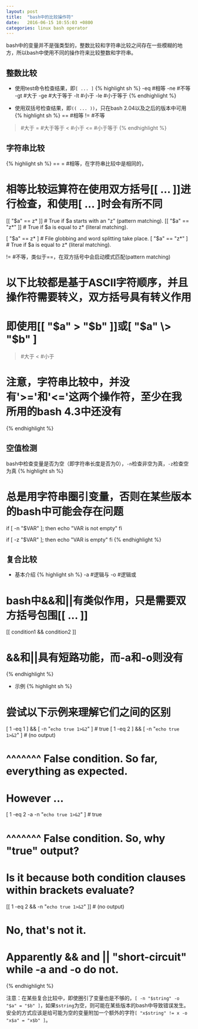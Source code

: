 ```yaml
---
layout: post
title:  "bash中的比较操作符"
date:   2016-06-15 10:55:03 +0800
categories: linux bash operator
---
```


bash中的变量并不是强类型的，整数比较和字符串比较之间存在一些模糊的地方，所以bash中使用不同的操作符来比较整数和字符串。

## 整数比较

* 使用test命令检查结果，即`[ ... ]`
{% highlight sh %}
-eq #相等
-ne #不等
-gt #大于
-ge #大于等于
-lt #小于
-le #小于等于
{% endhighlight %}

* 使用双括号检查结果，即`(( ... ))`，只在bash 2.04以及之后的版本中可用
{% highlight sh %}
== #相等
!= #不等
>  #大于
>= #大于等于
<  #小于
<= #小于等于
{% endhighlight %}

## 字符串比较
{% highlight sh %}
== = #相等，在字符串比较中是相同的，

# 相等比较运算符在使用双方括号[[ ... ]]进行检查，和使用[ ... ]时会有所不同
[[ "$a" == z* ]]   # True if $a starts with an "z" (pattern matching).
[[ "$a" == "z*" ]] # True if $a is equal to z* (literal matching).

[ "$a" == z* ]     # File globbing and word splitting take place.
[ "$a" == "z*" ]   # True if $a is equal to z* (literal matching).

!= #不等，类似于==，在双方括号中会启动模式匹配(pattern matching)

# 以下比较都是基于ASCII字符顺序，并且操作符需要转义，双方括号具有转义作用
# 即使用[[ "$a" > "$b" ]]或[ "$a" \> "$b" ]
>  #大于
<  #小于

# 注意，字符串比较中，并没有'>='和'<='这两个操作符，至少在我所用的bash 4.3中还没有
{% endhighlight %}

## 空值检测
bash中检查变量是否为空（即字符串长度是否为0），`-n`检查非空为真，`-z`检查空为真
{% highlight sh %}
# 总是用字符串圈引变量，否则在某些版本的bash中可能会存在问题
if [ -n "$VAR" ]; then
  echo "VAR is not empty"
fi

if [ -z "$VAR" ]; then
  echo "VAR is empty"
fi
{% endhighlight %}

## 复合比较
* 基本介绍
{% highlight sh %}
-a #逻辑与
-o #逻辑或

# bash中&&和||有类似作用，只是需要双方括号包围[[ ... ]]
[[ condition1 && condition2 ]]
# &&和||具有短路功能，而-a和-o则没有
{% endhighlight %}

* 示例
{% highlight sh %}
# 尝试以下示例来理解它们之间的区别
[ 1 -eq 1 ] && [ -n "`echo true 1>&2`" ]   # true
[ 1 -eq 2 ] && [ -n "`echo true 1>&2`" ]   # (no output)
# ^^^^^^^ False condition. So far, everything as expected.

# However ...
[ 1 -eq 2 -a -n "`echo true 1>&2`" ]       # true
# ^^^^^^^ False condition. So, why "true" output?

# Is it because both condition clauses within brackets evaluate?
[[ 1 -eq 2 && -n "`echo true 1>&2`" ]]     # (no output)
# No, that's not it.
# Apparently && and || "short-circuit" while -a and -o do not.
{% endhighlight %}

注意：在某些复合比较中，即使圈引了变量也是不够的，`[ -n "$string" -o "$a" = "$b" ]`，如果`$string`为空，则可能在某些版本的bash中导致错误发生。安全的方式应该是给可能为空的变量附加一个额外的字符`[ "x$string" != x -o "x$a" = "x$b" ]`。
